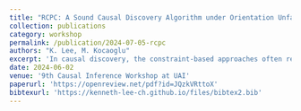 ```yaml
---
title: "RCPC: A Sound Causal Discovery Algorithm under Orientation Unfaithfulness"
collection: publications
category: workshop
permalink: /publication/2024-07-05-rcpc
authors: "K. Lee, M. Kocaoglu"
excerpt: 'In causal discovery, the constraint-based approaches often rely on an assumption known as faithfulness/stability, only the variables that are d-separated in a directed acyclic graph will be statistically independent. This assumption can be partitioned into two subconditions: orientation faithfulness and adjacency faithfulness. Under adjacency faithfulness, a sound algorithm known as CPC, a conservative version of PC algorithm, has been developed and is conjectured to be complete. In this work, we show that the CPC algorithm is not complete and propose two new sound orientation rules as part of a sound causal discovery algorithm called revised CPC (RCPC) under orientation unfaithfulness.'
date: 2024-06-02
venue: '9th Causal Inference Workshop at UAI'
paperurl: 'https://openreview.net/pdf?id=JQzkVRttoX'
bibtexurl: 'https://kenneth-lee-ch.github.io/files/bibtex2.bib'
---
```

